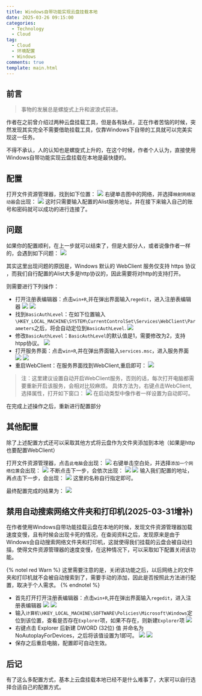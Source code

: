 ```yaml
---
title: Windows自带功能实现云盘挂载本地
date: 2025-03-26 09:15:00
categories:
  - Technology
  - Cloud
tag:
  - Cloud
  - 环境配置
  - Windows
comments: true
template: main.html
---
```

## 前言

> 事物的发展总是螺旋式上升和波浪式前进。

作者在之前曾介绍过两种云盘挂载工具，但是各有缺点，正在作者苦恼的时候，突然发现其实完全不需要借助挂载工具，仅靠Windows下自带的工具就可以完美实现这一任务。

不得不承认，人的认知也是螺旋式上升的，在这个时候，作者个人认为，直接使用Windows自带功能实现云盘挂载在本地是最快捷的。

## 配置
打开文件资源管理器，找到如下位置：
![](img/14.webp)
右键单击图中的网络，并选择`映射网络驱动器`会出现：
![](img/15.webp)
这时只需要输入配置的Alist服务地址，并在接下来输入自己的账号和密码就可以成功的进行连接了。

## 问题
如果你的配置顺利，在上一步就可以结束了，但是大部分人，或者说像作者一样的，会遇到如下问题：
![](img/16.webp)

其实这里出现问题的原因是，Windows 默认的 WebClient 服务仅支持 https 协议 ，而我们自行配置的Alist大多是http协议的，因此需要将对http的支持打开。

则需要进行下列操作：
* 打开注册表编辑器：点击`win+R`,并在弹出界面输入`regedit`，进入注册表编辑器
![](img/17.webp)
![](img/18.webp)
* 找到`BasicAuthLevel`：在如下位置输入`\HKEY_LOCAL_MACHINE\SYSTEM\CurrentControlSet\Services\WebClient\Parameters​`之后，将会自动定位到`BasicAuthLevel`.
![](img/19.webp)
* 修改`BasicAuthLevel`：`BasicAuthLevel`的默认值是1，需要修改为2，支持htpp协议。
![](img/20.webp)
* 打开服务界面：点击`win+R`,并在弹出界面输入`services.msc`，进入服务界面
![](img/21.webp)
![](img/22.webp)
* 重启WebClient：在服务界面找到WebClient,重启即可：
![](img/23.webp)

> 注：这里建议设置自动开启WebClient服务，否则的话，每次打开电脑都需要重新开启该服务，会相对比较麻烦。
具体方法为，右键点击WebClient,选择属性，打开如下窗口：
![](img/33.webp)
在启动类型中像作者一样设置为自动即可。

在完成上述操作之后，重新进行配置部分

## 其他配置
除了上述配置方式还可以采取其他方式将云盘作为文件夹添加到本地（如果是http也要配置WebClient）

打开文件资源管理器，点击`此电脑`会出现：
![](img/24.webp)
右键单击空白处，并选择`添加一个网络位置`会出现：
![](img/25.webp)
不断点击下一步，会依次出现：
![](img/26.webp)
![](img/27.webp)
输入我们配置的地址，再点击下一步，会出现：
![](img/28.webp)
这里的名称自行指定即可。

最终配置完成的结果为：
![](img/29.webp)

## 禁用自动搜索网络文件夹和打印机(2025-03-31增补)
在作者使用Windows自带功能挂载云盘在本地的时候，发现文件资源管理器加载速度变慢，且有时候会出现卡死的情况，在查阅资料之后，发现原来是由于Windows会自动搜索网络文件夹和打印机，这就使得我们挂载的云盘会被自动扫描，使得文件资源管理器的速度变慢，在这种情况下，可以采取如下配置关闭该功能。

{% notel red Warn %}
这里需要注意的是，关闭该功能之后，以后网络上的文件夹和打印机就不会被自动搜索到了，需要手动的添加，因此是否按照此方法进行配置，取决于个人需求。
{% endnotel %}

* 首先打开打开注册表编辑器：点击`win+R`,并在弹出界面输入`regedit`，进入注册表编辑器
![](img/17.webp)
![](img/18.webp)
* 输入`计算机\HKEY_LOCAL_MACHINE\SOFTWARE\Policies\Microsoft\Windows`定位到该位置，查看是否存在`Explorer`项，如果不存在，则新建`Explorer`项
![](img/30.webp)
* 右键点击 Explorer 后新建 DWORD (32位) 值 并命名为 NoAutoplayForDevices，之后将该值设置为1即可。
![](img/31.webp)
![](img/32.webp)
* 保存之后重启电脑，配置即可自动生效。


## 后记
有了这么多配置方式，基本上云盘挂载本地已经不是什么难事了，大家可以自行选择合适自己的配置方式。

